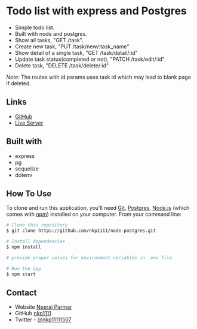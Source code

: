 # Todo list with express and Postgres

- Simple todo list.
- Built with node and postgres.
- Show all tasks, "GET /task".
- Create new task, "PUT /task/new/:task_name"
- Show detail of a single task, "GET /task/detail/:id"
- Update task status(completed or not), "PATCH /task/edit/:id"
- Delete task, "DELETE /task/delete/:id"

*Note:* The routes with id params uses task id which may lead to blank page if deleted.

## Links

- [GitHub](https://github.com/nkp1111/node-postgres)
- [Live Server](https://node-postgres-rho.vercel.app/)

## Built with

- express
- pg
- sequelize
- dotenv

## How To Use

To clone and run this application, you'll need [Git](https://git-scm.com), [Postgres](https://www.postgresql.org/), [Node.js](https://nodejs.org/en/download/) (which comes with [npm](http://npmjs.com)) installed on your computer. From your command line:

```bash
# Clone this repository
$ git clone https://github.com/nkp1111/node-postgres.git

# Install dependencies
$ npm install

# provide proper values for environment variables in .env file

# Run the app
$ npm start
```

## Contact

- Website [Neeraj Parmar](https://portfolio-teal-six-33.vercel.app/)
- GitHub [nkp1111](https://github.com/nkp1111)
- Twitter - [@nkp11111507](https://twitter.com/@nkp11111507)
